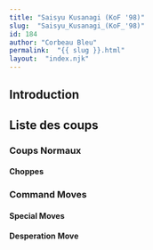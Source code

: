 ```yaml
---
title: "Saisyu Kusanagi (KoF '98)"
slug:  "Saisyu_Kusanagi_(KoF_'98)"
id: 184
author: "Corbeau Bleu"
permalink:  "{{ slug }}.html"
layout:  "index.njk"
---
```


## Introduction

## Liste des coups

### Coups Normaux

#### Choppes

### Command Moves

#### Special Moves

#### Desperation Move
